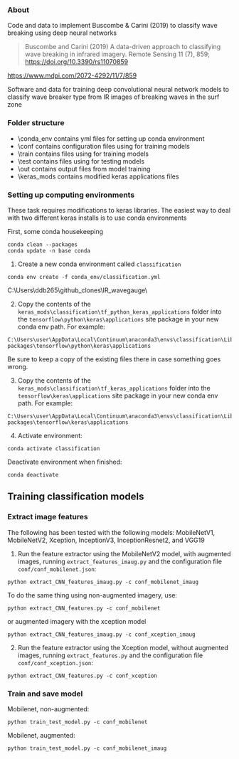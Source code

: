 
### About
Code and data to implement Buscombe & Carini (2019) to classify wave breaking using deep neural networks

> Buscombe and Carini (2019) A data-driven approach to classifying wave breaking in infrared imagery. Remote Sensing 11 (7), 859; https://doi.org/10.3390/rs11070859

https://www.mdpi.com/2072-4292/11/7/859

Software and data for training deep convolutional neural network models to classify wave breaker type from IR images of breaking waves in the surf zone

### Folder structure

* \conda_env contains yml files for setting up conda environment
* \conf contains configuration files using for training models
* \train contains files using for training models
* \test contains files using for testing models
* \out contains output files from model training
* \keras_mods contains modified keras applications files

### Setting up computing environments

These task requires modifications to keras libraries. The easiest way to deal with two different keras installs is to use conda environments

First, some conda housekeeping

```
conda clean --packages
conda update -n base conda
```

1. Create a new conda environment called ```classification```

```
conda env create -f conda_env/classification.yml
```
C:\Users\ddb265\github_clones\IR_wavegauge\

2. Copy the contents of the ```keras_mods\classification\tf_python_keras_applications``` folder into the ```tensorflow\python\keras\applications``` site package in your new conda env path. For example: 

```
C:\Users\user\AppData\Local\Continuum\anaconda3\envs\classification\Lib\site-packages\tensorflow\python\keras\applications
```

Be sure to keep a copy of the existing files there in case something goes wrong.

3. Copy the contents of the ```keras_mods\classification\tf_keras_applications``` folder into the ```tensorflow\keras\applications``` site package in your new conda env path. For example: 

```
C:\Users\user\AppData\Local\Continuum\anaconda3\envs\classification\Lib\site-packages\tensorflow\keras\applications
```

4. Activate environment:

```
conda activate classification
```


Deactivate environment when finished:

```
conda deactivate
```


## Training classification models

### Extract image features 

The following has been tested with the following models: MobileNetV1, MobileNetV2, Xception, InceptionV3, InceptionResnet2, and VGG19

1. Run the feature extractor using the MobileNetV2 model, with augmented images, running ```extract_features_imaug.py``` and the configuration file ```conf/conf_mobilenet.json```:

```
python extract_CNN_features_imaug.py -c conf_mobilenet_imaug
```

To do the same thing using non-augmented imagery, use:

```
python extract_CNN_features.py -c conf_mobilenet
```

or augmented imagery with the xception model

```
python extract_CNN_features_imaug.py -c conf_xception_imaug
```


2. Run the feature extractor using the Xception model, without augmented images, running ```extract_features.py``` and the configuration file ```conf/conf_xception.json```:

```
python extract_CNN_features.py -c conf_xception
```

### Train and save model

Mobilenet, non-augmented:

```
python train_test_model.py -c conf_mobilenet
```

Mobilenet, augmented:

```
python train_test_model.py -c conf_mobilenet_imaug
```


